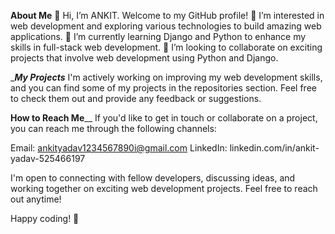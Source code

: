________About Me________
👋 Hi, I’m ANKIT. Welcome to my GitHub profile!
👀 I’m interested in web development and exploring various technologies to build amazing web applications.
🌱 I’m currently learning Django and Python to enhance my skills in full-stack web development.
💞️ I’m looking to collaborate on exciting projects that involve web development using Python and Django.


________My Projects_______
I'm actively working on improving my web development skills, and you can find some of my projects in the repositories section. Feel free to check them out and provide any feedback or suggestions.



________How to Reach Me__________
If you'd like to get in touch or collaborate on a project, you can reach me through the following channels:


Email: ankityadav1234567890i@gmail.com
LinkedIn: linkedin.com/in/ankit-yadav-525466197

I'm open to connecting with fellow developers, discussing ideas, and working together on exciting web development projects. Feel free to reach out anytime!

Happy coding! 🚀
